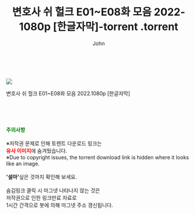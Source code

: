 ﻿---
layout: post
title:  "                   변호사 쉬 헐크 E01~E08화 모음 2022-1080p [한글자막]-torrent                .torrent"
author: John
categories: [ 드라마 ]
tags: [  ]
image: https://torrentrj57.com/uploadfile/full/a56f572d39d3b98aa7df6fe494073b2dc7148a6f.jpg 
description: "                   변호사 쉬 헐크 E01~E08화 모음 2022-1080p [한글자막]-torrent                 torrent 정보 공유"
toc: true
toc_sticky: true
---

<br>
<p><img src="https://torrentrj57.com/uploadfile/full/a56f572d39d3b98aa7df6fe494073b2dc7148a6f.jpg"/></p>
 변호사 쉬 헐크 E01~E08화 모음 2022.1080p [한글자막]  
    
<br><br><br>
<p data-ke-size="size16"><b><span style="color: green;">주의사항</span></b><br /><br />※저작권 문제로 인해 토렌트 다운로드 링크는<br /><b><span style="color: red;">유사 이미지</span></b>에 숨겨뒀습니다.<br />※Due to copyright issues, the torrent download link is hidden where it looks like an image.<br /><br /><b>'설마'</b>싶은 것까지 확인해 보세요.<br /><br />숨김링크 클릭 시 마그넷 나타나지 않는 것은<br />저작권으로 인한 링크만료 자료로<br />1시간 간격으로 봇에 의해 마그넷 주소 갱신됩니다.</p>
